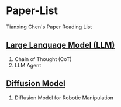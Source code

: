 # Paper-List
Tianxing Chen's Paper Reading List

## [Large Language Model (LLM)](./topics/LLM.md)
1. Chain of Thought (CoT)
2. LLM Agent


## [Diffusion Model](./topics/Diffusion_Model.md)
1. Diffusion Model for Robotic Manipulation
